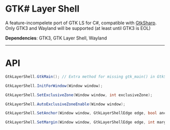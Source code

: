 # GTK# Layer Shell

A feature-incompelete port of GTK LS for C#, compatible with [GtkSharp](https://github.com/GtkSharp/GtkSharp). Only GTK3 and Wayland will be supported (at least until GTK3 is EOL)

**Dependencies**: GTK3, GTK Layer Shell, Wayland

---

# API

```csharp
GtkLayerShell.GtkMain(); // Extra method for missing gtk_main() in GtkSharp

GtkLayerShell.InitForWindow(Window window);

GtkLayerShell.SetExclusiveZone(Window window, int exclusiveZone);

GtkLayerShell.AutoExclusiveZoneEnable(Window window);

GtkLayerShell.SetAnchor(Window window, GtkLayerShellEdge edge, bool anchor);

GtkLayerShell.SetMargin(Window window, GtkLayerShellEdge edge, int margin);


```